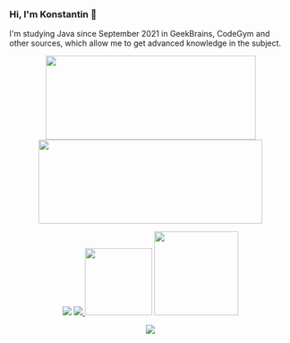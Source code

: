 ### Hi, I'm Konstantin 👋

I'm studying Java since September 2021 in GeekBrains, CodeGym and other sources, which allow me to get advanced knowledge in the subject.

<p align = 'center'>
 <a href="https://github-readme-stats.vercel.app/api?username=kastkest&show_icons=true&count_private=true"><img height="150" width="375" src="https://github-readme-stats.vercel.app/api?username=kastkest&show_icons=true&count_private=true" /></a>
<a href="https://github.com/kastkest/github-readme-stats"><img height=150 width=400 src="https://github-readme-stats.vercel.app/api/top-langs/?username=kastkest&layout=compact" /></a>
 </p>

<p align="center"><a target="_blank" href="https://www.linkedin.com/in/konstantin-kasterov-78329985/" ><img src="https://img.shields.io/badge/LinkedIn-0077B5?style=for-the-badge&logo=linkedin&logoColor=white"  /></a>        <a target="_blank" href="https://t.me/ledeburit" ><img src="https://img.shields.io/badge/Telegram-2CA5E0?style=for-the-badge&logo=telegram&logoColor=white" /></a><a target="_blank" href="https://javarush.ru/users/2796417" > <img src="https://www.pikpng.com/pngl/b/204-2048656_java-rush-1677-graphics-clipart.png" width="120" /></a> <a target="_blank" href="https://gb.ru/users/6814737" > <img src="https://itskill.me/wp-content/uploads/2021/08/geekbrains.png" width="150"/></a></p>

<p align="center"><img src="https://komarev.com/ghpvc/?username=kastkest&color=blue" />




<!--
**kastkest/kastkest** is a ✨ _special_ ✨ repository because its `README.md` (this file) appears on your GitHub profile.

Here are some ideas to get you started:

- 🔭 I’m currently working on ...
- 🌱 I’m currently learning ...
- 👯 I’m looking to collaborate on ...
- 🤔 I’m looking for help with ...
- 💬 Ask me about ...
- 📫 How to reach me: ...
- 😄 Pronouns: ...
- ⚡ Fun fact: ...
-->
